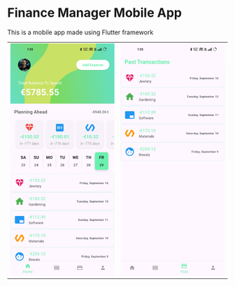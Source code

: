 # Finance Manager Mobile App

This is a mobile app made using Flutter framework

<table>
  <tr>
    <td><img src="Home_Page.jpg" alt="HomePage_Screenshot" width="400"></td>
    <td><img src="Transaction_Page.jpg" alt="TransactionPage_Screenshot" width="400"></td>
  </tr>
</table>
